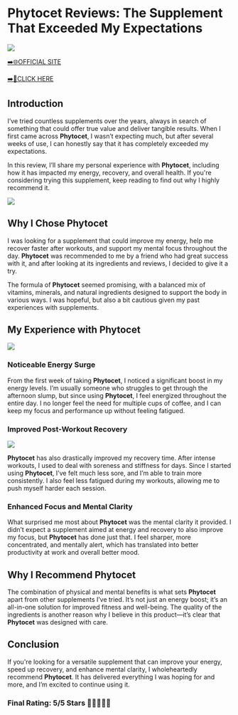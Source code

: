 # **Phytocet Reviews**: The Supplement That Exceeded My Expectations

[![](https://static.vecteezy.com/system/resources/thumbnails/019/896/014/small/buy-now-gradient-button-with-cart-symbol-buy-now-illustration-png.png)](https://edetoop.top/lander/sugarpreland-1/phytocet.html) 

[➡️🌐OFFICIAL SITE](https://edetoop.top/lander/sugarpreland-1/phytocet.html) 

[➡️🔗CLICK HERE](https://edetoop.top/lander/sugarpreland-1/phytocet.html) 


## Introduction

I’ve tried countless supplements over the years, always in search of something that could offer true value and deliver tangible results. When I first came across **Phytocet**, I wasn’t expecting much, but after several weeks of use, I can honestly say that it has completely exceeded my expectations.

In this review, I’ll share my personal experience with **Phytocet**, including how it has impacted my energy, recovery, and overall health. If you're considering trying this supplement, keep reading to find out why I highly recommend it.

[![](https://wallpapers.com/images/hd/red-order-now-button-udg4jcj4arvn8b0n-2.png)](https://edetoop.top/lander/sugarpreland-1/phytocet.html)  

## Why I Chose **Phytocet**

I was looking for a supplement that could improve my energy, help me recover faster after workouts, and support my mental focus throughout the day. **Phytocet** was recommended to me by a friend who had great success with it, and after looking at its ingredients and reviews, I decided to give it a try.

The formula of **Phytocet** seemed promising, with a balanced mix of vitamins, minerals, and natural ingredients designed to support the body in various ways. I was hopeful, but also a bit cautious given my past experiences with supplements.

## My Experience with **Phytocet**

[![](https://static.vecteezy.com/system/resources/thumbnails/019/896/014/small/buy-now-gradient-button-with-cart-symbol-buy-now-illustration-png.png)](https://edetoop.top/lander/sugarpreland-1/phytocet.html)

### Noticeable Energy Surge

From the first week of taking **Phytocet**, I noticed a significant boost in my energy levels. I’m usually someone who struggles to get through the afternoon slump, but since using **Phytocet**, I feel energized throughout the entire day. I no longer feel the need for multiple cups of coffee, and I can keep my focus and performance up without feeling fatigued.

### Improved Post-Workout Recovery

[![](https://wallpapers.com/images/hd/red-order-now-button-udg4jcj4arvn8b0n-2.png)](https://edetoop.top/lander/sugarpreland-1/phytocet.html)  

**Phytocet** has also drastically improved my recovery time. After intense workouts, I used to deal with soreness and stiffness for days. Since I started using **Phytocet**, I’ve felt much less sore, and I’m able to train more consistently. I also feel less fatigued during my workouts, allowing me to push myself harder each session.

### Enhanced Focus and Mental Clarity

What surprised me most about **Phytocet** was the mental clarity it provided. I didn’t expect a supplement aimed at energy and recovery to also improve my focus, but **Phytocet** has done just that. I feel sharper, more concentrated, and mentally alert, which has translated into better productivity at work and overall better mood.

## Why I Recommend **Phytocet**

The combination of physical and mental benefits is what sets **Phytocet** apart from other supplements I’ve tried. It’s not just an energy boost; it’s an all-in-one solution for improved fitness and well-being. The quality of the ingredients is another reason why I believe in this product—it’s clear that **Phytocet** was designed with care.

## Conclusion

If you're looking for a versatile supplement that can improve your energy, speed up recovery, and enhance mental clarity, I wholeheartedly recommend **Phytocet**. It has delivered everything I was hoping for and more, and I’m excited to continue using it.

### Final Rating: 5/5 Stars 🌟🌟🌟🌟🌟
